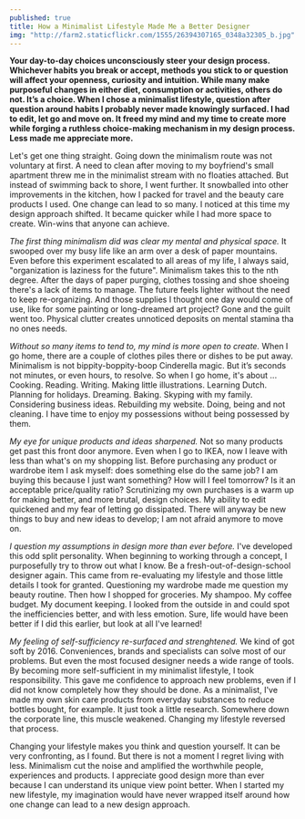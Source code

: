 ```yaml
---
published: true
title: How a Minimalist Lifestyle Made Me a Better Designer
img: "http://farm2.staticflickr.com/1555/26394307165_0348a32305_b.jpg"
---
```


**Your day-to-day choices unconsciously steer your design process. Whichever habits you break or accept, methods you stick to or question will affect your openness, curiosity and intuition. While many make purposeful changes in either diet, consumption or activities, others do not. It’s a choice. When I chose a minimalist lifestyle, question after question around habits I probably never made knowingly surfaced. I had to edit, let go and move on. It freed my mind and my time to create more while forging a ruthless choice-making mechanism in my design process. Less made me appreciate more.**

Let's get one thing straight. Going down the minimalism route was not voluntary at first. A need to clean after moving to my boyfriend's small apartment threw me in the minimalist stream with no floaties attached. But instead of swimming back to shore, I went further. It snowballed into other improvements in the kitchen, how I packed for travel and the beauty care products I used. One change can lead to so many. I noticed at this time my design approach shifted. It became quicker while I had more space to create. Win-wins that anyone can achieve.

*The first thing minimalism did was clear my mental and physical space.* It swooped over my busy life like an arm over a desk of paper mountains. Even before this experiment escalated to all areas of my life, I always said, "organization is laziness for the future". Minimalism takes this to the nth degree. After the days of paper purging, clothes tossing and shoe shoeing there's a lack of items to manage. The future feels lighter without the need to keep re-organizing. And those supplies I thought one day would come of use, like for some painting or long-dreamed art project? Gone and the guilt went too. Physical clutter creates unnoticed deposits on mental stamina tha no ones needs. 

*Without so many items to tend to, my mind is more open to create.* When I go home, there are a couple of clothes piles there or dishes to be put away. Minimalism is not bippity-boppity-boop Cinderella magic. But it’s seconds not minutes, or even hours, to resolve. So when I go home, it's about ... Cooking. Reading. Writing. Making little illustrations. Learning Dutch. Planning for holidays. Dreaming. Baking. Skyping with my family. Considering business ideas. Rebuilding my website. Doing, being and not cleaning. I have time to enjoy my possessions without being possessed by them.

*My eye for unique products and ideas sharpened.* Not so many products get past this front door anymore. Even when I go to IKEA, now I leave with less than what's on my shopping list. Before purchasing any product or wardrobe item I ask myself: does something else do the same job? I am buying this because I just want something? How will I feel tomorrow? Is it an acceptable price/quality ratio? Scrutinizing my own purchases is a warm up for making better, and more brutal, design choices. My ability to edit quickened and my fear of letting go dissipated. There will anyway be new things to buy and new ideas to develop; I am not afraid anymore to move on.

*I question my assumptions in design more than ever before.* I've developed this odd split personality. When beginning to working through a concept, I purposefully try to throw out what I know. Be a fresh-out-of-design-school designer again. This came from re-evaluating my lifestyle and those little details I took for granted. Questioning my wardrobe made me question my beauty routine. Then how I shopped for groceries. My shampoo. My coffee budget. My document keeping. I looked from the outside in and could spot the inefficiencies better, and with less emotion. Sure, life would have been better if I did this earlier, but look at all I've learned! 

*My feeling of self-sufficiency re-surfaced and strenghtened.* We kind of got soft by 2016. Conveniences, brands and specialists can solve most of our problems. But even the most focused designer needs a wide range of tools. By becoming more self-sufficient in my minimalist lifestyle, I took responsibility. This gave me confidence to approach new problems, even if I did not know completely how they should be done. As a minimalist, I've made my own skin care products from everyday substances to reduce bottles bought, for example. It just took a little research. Somewhere down the corporate line, this muscle weakened. Changing my lifestyle reversed that process.

Changing your lifestyle makes you think and question yourself. It can be very confronting, as I found. But there is not a moment I regret living with less. Minimalism cut the noise and amplified the worthwhile people, experiences and products. I appreciate good design more than ever because I can understand its unique view point better. When I started my new lifestyle, my imagination would have never wrapped itself around how one change can lead to a new design approach. 

